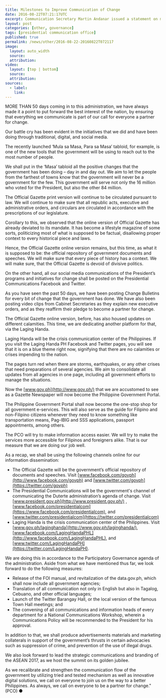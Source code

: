 ```yaml
---
title: Milestones to Improve Communication of Change
date: 2016-08-22T07:21:17UTC
excerpt: Communication Secretary Martin Andanar issued a statement on milestones to improve communication of change on 22 August 2016.
layout: post
categories: [other, governance]
tags: [presidential communication office]
published: true
permalink: /news/other/2016-08-22-20160822T072117
image:
  layout: auto_width
  source: 
  attribution: 
video:
  layout: [top | bottom]
  source: 
  attribution: 
sources:
  - label:
    link:
---
```


MORE THAN 50 days coming in to this administration, we have always made it a point to put forward the best interest of the nation, by ensuring that everything we
communicate is part of our call for everyone a partner for change.

Our battle cry has been evident in the initiatives that we did and have been doing through traditional, digital, and social media.

The recently launched ‘Mula sa Masa, Para sa Masa’ tabloid, for example, is one of the new tools that the government will be using to reach out to the most number of people.

We shall put in the ‘Masa’ tabloid all the positive changes that the government has been doing – day in and day out. We aim to let the people from the farthest of towns know that the government will never be a government for the few. This government will serve not only the 16 million who voted for the President, but also the other 84 million.

The Official Gazette print version will continue to be circulated pursuant to law. We will continue to make sure that all republic acts, executive and administrative orders, and circulars are circulated in accordance with the prescriptions of our legislature.

Corollary to this, we observed that the online version of Official Gazette has already deviated to its mandate. It has become a lifestyle magazine of some sorts, politicizing most of what is supposed to be factual, disallowing proper context to every historical piece and laws.

Hence, the Official Gazette online version remains, but this time, as what it is supposed to be: the official repository of government documents and speeches. We will make sure that every piece of history has a context. We will make sure, that the Official Gazette is devoid of divisive politics.

On the other hand, all our social media communications of the President’s programs and initiatives for change shall be posted on the Presidential Communications Facebook and Twitter.

As you have seen the past 50 days, we have been posting Change Bulletins for every bit of change that the government has done. We have also been posting video clips from Cabinet Secretaries as they explain new executive orders, and as they reaffirm their pledge to become a partner for change.

The Official Gazette online version, before, has also housed updates on different calamities. This time, we are dedicating another platform for that, via the Laging Handa.

Laging Handa will be the crisis communication center of the Philippines. If you visit the Laging Handa PH Facebook and Twitter pages, you will see that it is on a blue theme right now, signifying that there are no calamities or crises impending to the nation.

The pages turn red when there are storms, earthquakes, or any other crises that need preparations of several agencies. We aim to consolidate all updates from all agencies in one page, including all government efforts to manage the situations.

Now the [www.gov.ph](http://www.gov.ph/) that we are accustomed to see as a Gazette Newspaper will now become the Philippine Government Portal.

The Philippine Government Portal shall now become the one-stop shop for all government e-services. This will also serve as the guide for Filipino and non-Filipino citizens whenever they need to know something like transportation means, Pag-IBIG and SSS applications, passport appointments, among others.

The PCO will try to make information access easier. We will try to make the services more accessible for Filipinos and foreigners alike. That is our measure that we are doing our job well.

As a recap, we shall be using the following channels online for our information dissemination:

* The Official Gazette will be the government’s official repository of documents and speeches. Visit [www.facebook.com/govph](http://www.facebook.com/govph) and
[www.twitter.com/govph](https://twitter.com/govph)
* The Presidential Communications will be the government's channel of communicating the Duterte administration’s agenda of change. Visit [www.president.gov.ph](http://www.president.gov.ph/)
, [www.facebook.com/presidentialcom](https://www.facebook.com/presidentialcom), and [www.twitter.com/presidentialcom](https://twitter.com/presidentialcom)
* Laging Handa is the crisis communication center of the Philippines. Visit [www.gov.ph/laginghanda](http://www.gov.ph/laginghanda/), [www.facebook.com/LagingHandaPHL](http://www.facebook.com/LagingHandaPHL), and
[www.twitter.com/LagingHandaPH](https://twitter.com/LagingHandaPH).

We are doing this in accordance to the Participatory Governance agenda of the administration. Aside from what we have mentioned thus far, we look forward to do the following measures:

* Release of the FOI manual, and revitalization of the data.gov.ph, which shall now include all government agencies;
* Translation of all communication not only in English but also in Tagalog, Cebuano, and other official languages;
* Launch of the Twitter Barangay Hall, or the local version of the famous Town Hall meetings; and
* The convening of all communications and information heads of every department for a National Communications Workshop, wherein a Communications Policy will be
recommended to the President for his approval.

In addition to that, we shall produce advertisements materials and marketing collaterals in support of the government’s thrusts in certain advocacies such as suppression of crime, and prevention of the use of illegal drugs.

We also look forward to lead the strategic communications and branding of the ASEAN 2017, as we host the summit on its golden jubilee.

As we recalibrate and strengthen the communication flow of the government by utilizing tried and tested mechanism as well as innovative digital solutions, we call on everyone to join us on the way to a better Philippines. As always, we call on everyone to be a partner for change." (PCO)
&#x25cf;
